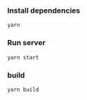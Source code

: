 ### Install dependencies
```
yarn
```

### Run server
```
yarn start
```

### build
```
yarn build
```
